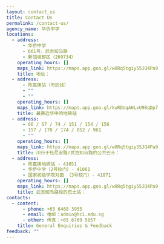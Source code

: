 ```yaml
---
layout: contact_us
title: Contact Us
permalink: /contact-us/
agency_name: 华侨中学
locations:
  - address:
      - 华侨中学
      - 661号，武吉知马路
      - 新加坡邮区（269734）
    operating_hours: []
    maps_link: https://maps.app.goo.gl/w8Rq5tgiy55JQ4Pa9
    title: 地址：
  - address:
      - 陈嘉庚站（市区线）
      - ""
      - ""
    operating_hours: []
    maps_link: https://maps.app.goo.gl/kuRDUqAHLxU98qDp7
    title: 最靠近华中的地铁站
  - address:
      - 66 / 67 / 74 / 151 / 154 / 156
      - 157 / 170 / 174 / 852 / 961
      - ""
    operating_hours: []
    maps_link: https://maps.app.goo.gl/w8Rq5tgiy55JQ4Pa9
    title: 川行于杜尼安路/武吉知马路的公共巴士：
  - address:
      - 陈嘉庚地铁站 - 41051
      - 华侨中学（2号校门）- 41061
      - 国家初级学院对面 （3号校门）- 41071
    operating_hours: []
    maps_link: https://maps.app.goo.gl/w8Rq5tgiy55JQ4Pa9
    title: 武吉知马路段的巴士站：
contacts:
  - content:
      - phone: +65 6468 3955
      - email: 电邮：admin@hci.edu.sg
      - other: 传真：+65 6769 5857
    title: General Enquiries & Feedback
feedback: ""
---
```

